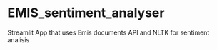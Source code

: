 # EMIS_sentiment_analyser
Streamlit App that uses Emis documents API and NLTK for sentiment analisis
